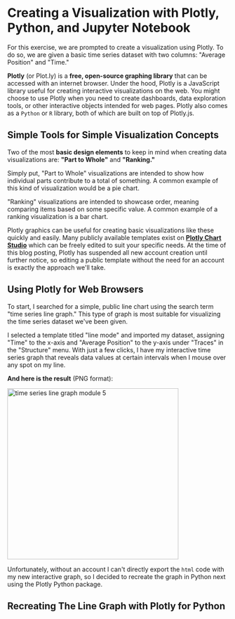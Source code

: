 # Creating a Visualization with Plotly, Python, and Jupyter Notebook

For this exercise, we are prompted to create a visualization using Plotly. To do so, we are given a basic time series dataset with two columns: "Average Position" and "Time."

**Plotly** (or Plot.ly) is a **free, open-source graphing library** that can be accessed with an internet browser. Under the hood, Plotly is a JavaScript library useful for creating interactive visualizations on the web. You might choose to use Plotly when you need to create dashboards, data exploration tools, or other interactive objects intended for web pages. Plotly also comes as a `Python` or `R` library, both of which are built on top of Plotly.js.

## Simple Tools for Simple Visualization Concepts
Two of the most **basic design elements** to keep in mind when creating data visualizations are: **"Part to Whole"** and **"Ranking."**

Simply put, "Part to Whole" visualizations are intended to show how individual parts contribute to a total of something. A common example of this kind of visualization would be a pie chart.

"Ranking" visualizations are intended to showcase order, meaning comparing items based on some specific value. A common example of a ranking visualization is a bar chart.

Plotly graphics can be useful for creating basic visualizations like these quickly and easily. Many publicly available templates exist on [**Plotly Chart Studio**](https://chart-studio.plotly.com/feed/#/) which can be freely edited to suit your specific needs. At the time of this blog posting, Plotly has suspended all new account creation until further notice, so editing a public template without the need for an account is exactly the approach we'll take.

## Using Plotly for Web Browsers
To start, I searched for a simple, public line chart using the search term "time series line graph." This type of graph is most suitable for visualizing the time series dataset we've been given.

I selected a template titled "line mode" and imported my dataset, assigning "Time" to the x-axis and "Average Position" to the y-axis under "Traces" in the "Structure" menu. With just a few clicks, I have my interactive time series graph that reveals data values at certain intervals when I mouse over any spot on my line.

**And here is the result** (PNG format):

<img width="390" alt="time series line graph module 5" src="https://github.com/user-attachments/assets/d2336ac1-5d88-46a8-a8f3-1bcc7404c54e" />

Unfortunately, without an account I can't directly export the `html` code with my new interactive graph, so I decided to recreate the graph in Python next using the Plotly Python package.

## Recreating The Line Graph with Plotly for Python




